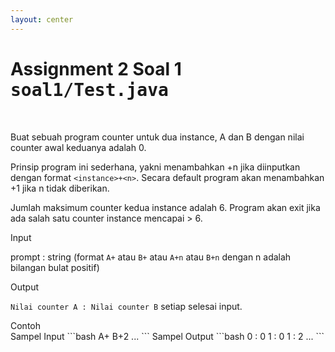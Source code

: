 ```yaml
---
layout: center
---
```


# Assignment 2 Soal 1 <kbd>soal1/<span class='text-teal'>Test.java</span></kbd>

<br>

<div class='grid grid-cols-2 gap-x-3'>

<div>

Buat sebuah program counter untuk dua instance, A dan B dengan nilai counter awal keduanya adalah 0.

Prinsip program ini sederhana, yakni menambahkan +n jika diinputkan dengan format `<instance>+<n>`.
Secara default program akan menambahkan +1 jika n tidak diberikan.

Jumlah maksimum counter kedua instance adalah 6. Program akan exit jika ada salah satu counter instance mencapai > 6.

</div>

<div class='grid grid-cols-[0.2fr_1.5fr] gap-x-3 items-center text-sm'>
<span class='text-xs text-white font-extrabold uppercase text-yellow'>Input</span>
<div class='flex flex-col'>

prompt : string (format `A+` atau `B+` atau `A+n` atau `B+n` dengan n adalah bilangan bulat positif)

</div>
<span class='text-xs text-white font-extrabold uppercase text-yellow'>Output</span>
<div class='flex flex-col'>

`Nilai counter A : Nilai counter B` setiap selesai input.

</div>
<span class='text-xs text-white font-extrabold uppercase text-yellow'>Contoh</span>
<div class='mt-2 flex flex-col mb-2'>
Sampel Input
```bash
A+
B+2
...
```
Sampel Output
```bash
0 : 0
1 : 0
1 : 2
...
```

</div>
</div>

</div>